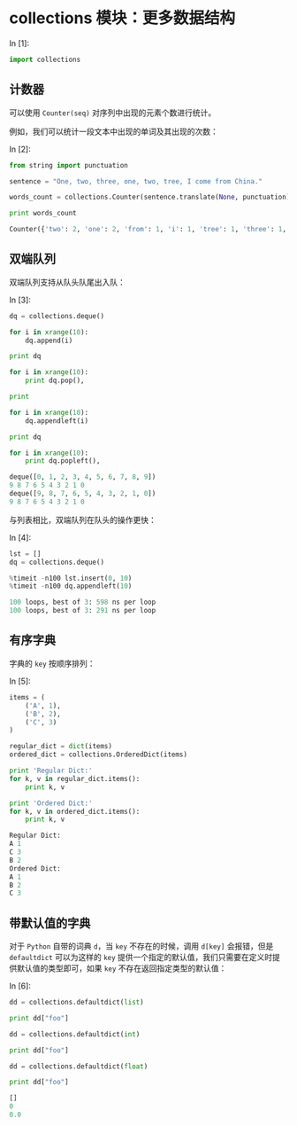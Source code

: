 # collections 模块：更多数据结构

In [1]:

```py
import collections

```

## 计数器

可以使用 `Counter(seq)` 对序列中出现的元素个数进行统计。

例如，我们可以统计一段文本中出现的单词及其出现的次数：

In [2]:

```py
from string import punctuation

sentence = "One, two, three, one, two, tree, I come from China."

words_count = collections.Counter(sentence.translate(None, punctuation).lower().split())

print words_count

```

```py
Counter({'two': 2, 'one': 2, 'from': 1, 'i': 1, 'tree': 1, 'three': 1, 'china': 1, 'come': 1})

```

## 双端队列

双端队列支持从队头队尾出入队：

In [3]:

```py
dq = collections.deque()

for i in xrange(10):
    dq.append(i)

print dq

for i in xrange(10):
    print dq.pop(), 

print 

for i in xrange(10):
    dq.appendleft(i)

print dq

for i in xrange(10):
    print dq.popleft(),

```

```py
deque([0, 1, 2, 3, 4, 5, 6, 7, 8, 9])
9 8 7 6 5 4 3 2 1 0
deque([9, 8, 7, 6, 5, 4, 3, 2, 1, 0])
9 8 7 6 5 4 3 2 1 0

```

与列表相比，双端队列在队头的操作更快：

In [4]:

```py
lst = []
dq = collections.deque()

%timeit -n100 lst.insert(0, 10)
%timeit -n100 dq.appendleft(10)

```

```py
100 loops, best of 3: 598 ns per loop
100 loops, best of 3: 291 ns per loop

```

## 有序字典

字典的 `key` 按顺序排列：

In [5]:

```py
items = (
    ('A', 1),
    ('B', 2),
    ('C', 3)
)

regular_dict = dict(items)
ordered_dict = collections.OrderedDict(items)

print 'Regular Dict:'
for k, v in regular_dict.items():
    print k, v

print 'Ordered Dict:'
for k, v in ordered_dict.items():
    print k, v

```

```py
Regular Dict:
A 1
C 3
B 2
Ordered Dict:
A 1
B 2
C 3

```

## 带默认值的字典

对于 `Python` 自带的词典 `d`，当 `key` 不存在的时候，调用 `d[key]` 会报错，但是 `defaultdict` 可以为这样的 `key` 提供一个指定的默认值，我们只需要在定义时提供默认值的类型即可，如果 `key` 不存在返回指定类型的默认值：

In [6]:

```py
dd = collections.defaultdict(list)

print dd["foo"]

dd = collections.defaultdict(int)

print dd["foo"]

dd = collections.defaultdict(float)

print dd["foo"]

```

```py
[]
0
0.0

```